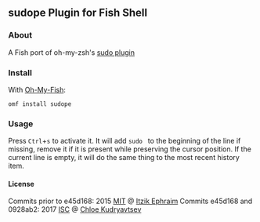 ## sudope Plugin for Fish Shell

### About

A Fish port of oh-my-zsh's [sudo plugin]

### Install

With [Oh-My-Fish]:
```fish
omf install sudope
```

### Usage

Press `Ctrl`+`s` to activate it.
It will add `sudo ` to the beginning of the line if missing, remove it if it is present while preserving the cursor position.
If the current line is empty, it will do the same thing to the most recent history item.

#### License

Commits prior to e45d168: 2015 [MIT] @ [Itzik Ephraim]
Commits e45d168 and 0928ab2: 2017 [ISC] @ [Chloe Kudryavtsev]

[sudo plugin]: https://github.com/robbyrussell/oh-my-zsh/tree/master/plugins/sudo
[Oh-My-Fish]: https://github.com/oh-my-fish/oh-my-fish
[MIT]: https://opensource.org/licenses/MIT
[ISC]: http://cvsweb.openbsd.org/cgi-bin/cvsweb/src/share/misc/license.template?rev=HEAD
[Itzik Ephraim]: https://github.com/oranja
[Chloe Kudryavtsev]: https://github.com/5paceToast

